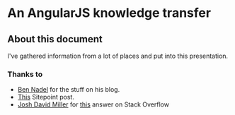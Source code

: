 # An AngularJS knowledge transfer

## About this document
I've gathered information from a lot of places and put into this presentation.

### Thanks to
* [Ben Nadel](http://www.bennadel.com/) for the stuff on his blog.
* [This](http://www.sitepoint.com/10-reasons-use-angularjs/) Sitepoint post.
* [Josh David Miller](https://twitter.com/joshdmiller) for [this](http://stackoverflow.com/a/15012542) answer on Stack Overflow